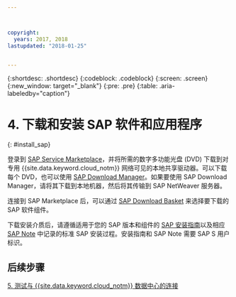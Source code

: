 ```yaml
---



copyright:
  years: 2017, 2018
lastupdated: "2018-01-25"


---
```


{:shortdesc: .shortdesc}
{:codeblock: .codeblock}
{:screen: .screen}
{:new_window: target="_blank"}
{:pre: .pre}
{:table: .aria-labeledby="caption"}

# 4. 下载和安装 SAP 软件和应用程序
{: #install_sap}

登录到 [SAP Service Marketplace](https://websmp201.sap-ag.de/)，并将所需的数字多功能光盘 (DVD) 下载到对专用 {{site.data.keyword.cloud_notm}} 网络可见的本地共享驱动器。可以下载每个 DVD，也可以使用 [SAP Download Manager](https://support.sap.com/software/download-manager/help.html)。如果要使用 SAP Download Manager，请将其下载到本地机器，然后将其传输到 SAP NetWeaver 服务器。 

连接到 SAP Marketplace 后，可以通过 [SAP Download Basket](https://websmp210.sap-ag.de/~sapidp/002006825000000233112001/) 来选择要下载的 SAP 软件组件。

下载安装介质后，请遵循适用于您的 SAP 版本和组件的 [SAP 安装指南](https://service.sap.com/instguides)以及相应 [SAP Note](https://support.sap.com/notes) 中记录的标准 SAP 安装过程。安装指南和 SAP Note 需要 SAP S 用户标识。

## 后续步骤

  [5. 测试与 {{site.data.keyword.cloud_notm}} 数据中心的连接](/docs/infrastructure/sap-netweaver/sap-testing-connectivity.html)

